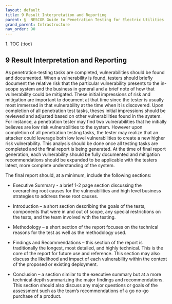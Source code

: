 ```yaml
---
layout: default
title: 9 Result Interpretation and Reporting      
parent: §  NESCOR Guide to Penetration Testing for Electric Utilities 
grand_parent: Infrastructure 
nav_order: 90 
---
```

<style>
.dont-break-out {
  /* These are technically the same, but use both */
  overflow-wrap: break-word;
  word-wrap: break-word;

  -ms-word-break: break-all;
  /* This is the dangerous one in WebKit, as it breaks things wherever */
  word-break: break-all;
  /* Instead use this non-standard one: */
  word-break: break-word;
}
</style>

<div class="dont-break-out" markdown="1">
1. TOC
{:toc}

## 9 Result Interpretation and Reporting
As penetration-testing tasks are completed, vulnerabilities should be found and documented. When a vulnerability is found, testers should briefly document the relative risk that the particular vulnerability presents to the in-scope system and the business in general and a brief note of how that vulnerability could be mitigated. These initial impressions of risk and mitigation are important to document at that time since the tester is usually most immersed in that vulnerability at the time when it is discovered. Upon completion of all penetration test tasks, theses initial impressions should be reviewed and adjusted based on other vulnerabilities found in the system. For instance, a penetration tester may find two vulnerabilities that he initially believes are low risk vulnerabilities to the system. However upon completion of all penetration testing tasks, the tester may realize that an attacker could leverage both low level vulnerabilities to create a new higher risk vulnerability. This analysis should be done once all testing tasks are completed and the final report is being generated. At the time of final report generation, each vulnerability should be fully documented and mitigation recommendations should be expanded to be applicable with the testers latest, more complete understanding of the system.

The final report should, at a minimum, include the following sections: 

- Executive Summary - a brief 1-2 page section discussing the overarching root causes for the vulnerabilities and high level business strategies to address these root causes. 

- Introduction – a short section describing the goals of the tests, components that were in and out of scope, any special restrictions on the tests, and the team involved with the testing. 

- Methodology – a short section of the report focuses on the technical reasons for the test as well as the methodology used. 

- Findings and Recommendations – this section of the report is traditionally the longest, most detailed, and highly technical. This is the core of the report for future use and reference. This section may also discuss the likelihood and impact of each vulnerability within the context of the proposed or existing deployment. 

- Conclusion – a section similar to the executive summary but at a more technical depth summarizing the major findings and recommendations. This section should also discuss any major questions or goals of the assessment such as the team’s recommendations of a go no-go purchase of a product.

</div>

